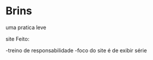 # Brins

uma pratica leve 

site Feito:

-treino de responsabilidade
-foco do site é de exibir série 